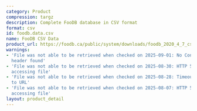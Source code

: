 ```yaml
---
category: Product
compression: targz
description: Complete FooDB database in CSV format
format: csv
id: foodb.data.csv
name: FooDB CSV Data
product_url: https://foodb.ca/public/system/downloads/foodb_2020_4_7_csv.tar.gz
warnings:
- 'File was not able to be retrieved when checked on 2025-09-01: No Content-Length
  header found'
- 'File was not able to be retrieved when checked on 2025-08-30: HTTP 502 error when
  accessing file'
- 'File was not able to be retrieved when checked on 2025-08-28: Timeout connecting
  to URL'
- 'File was not able to be retrieved when checked on 2025-08-07: HTTP 500 error when
  accessing file'
layout: product_detail
---
```

